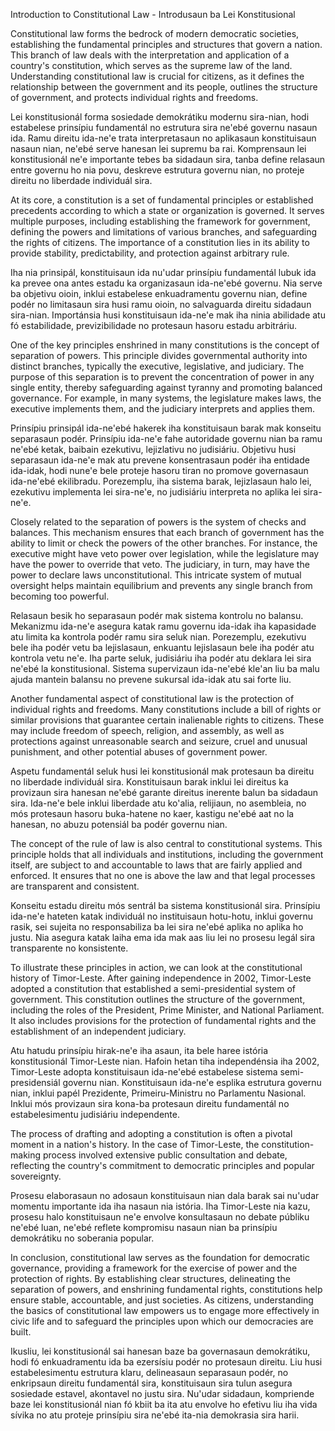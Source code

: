 Introduction to Constitutional Law - Introdusaun ba Lei Konstitusional

Constitutional law forms the bedrock of modern democratic societies, establishing the fundamental principles and structures that govern a nation. This branch of law deals with the interpretation and application of a country's constitution, which serves as the supreme law of the land. Understanding constitutional law is crucial for citizens, as it defines the relationship between the government and its people, outlines the structure of government, and protects individual rights and freedoms.

Lei konstitusionál forma sosiedade demokrátiku modernu sira-nian, hodi estabelese prinsípiu fundamentál no estrutura sira ne'ebé governu nasaun ida. Ramu direitu ida-ne'e trata interpretasaun no aplikasaun konstituisaun nasaun nian, ne'ebé serve hanesan lei supremu ba rai. Komprensaun lei konstitusionál ne'e importante tebes ba sidadaun sira, tanba define relasaun entre governu ho nia povu, deskreve estrutura governu nian, no proteje direitu no liberdade individuál sira.

At its core, a constitution is a set of fundamental principles or established precedents according to which a state or organization is governed. It serves multiple purposes, including establishing the framework for government, defining the powers and limitations of various branches, and safeguarding the rights of citizens. The importance of a constitution lies in its ability to provide stability, predictability, and protection against arbitrary rule.

Iha nia prinsipál, konstituisaun ida nu'udar prinsípiu fundamentál lubuk ida ka prevee ona antes estadu ka organizasaun ida-ne'ebé governu. Nia serve ba objetivu oioin, inklui estabelese enkuadramentu governu nian, define podér no limitasaun sira husi ramu oioin, no salvaguarda direitu sidadaun sira-nian. Importánsia husi konstituisaun ida-ne'e mak iha ninia abilidade atu fó estabilidade, previzibilidade no protesaun hasoru estadu arbitráriu.

One of the key principles enshrined in many constitutions is the concept of separation of powers. This principle divides governmental authority into distinct branches, typically the executive, legislative, and judiciary. The purpose of this separation is to prevent the concentration of power in any single entity, thereby safeguarding against tyranny and promoting balanced governance. For example, in many systems, the legislature makes laws, the executive implements them, and the judiciary interprets and applies them.

Prinsípiu prinsipál ida-ne'ebé hakerek iha konstituisaun barak mak konseitu separasaun podér. Prinsípiu ida-ne'e fahe autoridade governu nian ba ramu ne'ebé ketak, baibain ezekutivu, lejizlativu no judisiáriu. Objetivu husi separasaun ida-ne'e mak atu prevene konsentrasaun podér iha entidade ida-idak, hodi nune'e bele proteje hasoru tiran no promove governasaun ida-ne'ebé ekilibradu. Porezemplu, iha sistema barak, lejizlasaun halo lei, ezekutivu implementa lei sira-ne'e, no judisiáriu interpreta no aplika lei sira-ne'e.

Closely related to the separation of powers is the system of checks and balances. This mechanism ensures that each branch of government has the ability to limit or check the powers of the other branches. For instance, the executive might have veto power over legislation, while the legislature may have the power to override that veto. The judiciary, in turn, may have the power to declare laws unconstitutional. This intricate system of mutual oversight helps maintain equilibrium and prevents any single branch from becoming too powerful.

Relasaun besik ho separasaun podér mak sistema kontrolu no balansu. Mekanizmu ida-ne'e asegura katak ramu governu ida-idak iha kapasidade atu limita ka kontrola podér ramu sira seluk nian. Porezemplu, ezekutivu bele iha podér vetu ba lejislasaun, enkuantu lejislasaun bele iha podér atu kontrola vetu ne'e. Iha parte seluk, judisiáriu iha podér atu deklara lei sira ne'ebé la konstitusional. Sistema supervizaun ida-ne'ebé kle'an liu ba malu ajuda mantein balansu no prevene sukursal ida-idak atu sai forte liu.

Another fundamental aspect of constitutional law is the protection of individual rights and freedoms. Many constitutions include a bill of rights or similar provisions that guarantee certain inalienable rights to citizens. These may include freedom of speech, religion, and assembly, as well as protections against unreasonable search and seizure, cruel and unusual punishment, and other potential abuses of government power.

Aspetu fundamentál seluk husi lei konstitusionál mak protesaun ba direitu no liberdade individuál sira. Konstituisaun barak inklui lei direitus ka provizaun sira hanesan ne'ebé garante direitus inerente balun ba sidadaun sira. Ida-ne'e bele inklui liberdade atu ko'alia, relijiaun, no asembleia, no mós protesaun hasoru buka-hatene no kaer, kastigu ne'ebé aat no la hanesan, no abuzu potensiál ba podér governu nian.

The concept of the rule of law is also central to constitutional systems. This principle holds that all individuals and institutions, including the government itself, are subject to and accountable to laws that are fairly applied and enforced. It ensures that no one is above the law and that legal processes are transparent and consistent.

Konseitu estadu direitu mós sentrál ba sistema konstitusionál sira. Prinsípiu ida-ne'e hateten katak individuál no instituisaun hotu-hotu, inklui governu rasik, sei sujeita no responsabiliza ba lei sira ne'ebé aplika no aplika ho justu. Nia asegura katak laiha ema ida mak aas liu lei no prosesu legál sira transparente no konsistente.

To illustrate these principles in action, we can look at the constitutional history of Timor-Leste. After gaining independence in 2002, Timor-Leste adopted a constitution that established a semi-presidential system of government. This constitution outlines the structure of the government, including the roles of the President, Prime Minister, and National Parliament. It also includes provisions for the protection of fundamental rights and the establishment of an independent judiciary.

Atu hatudu prinsípiu hirak-ne'e iha asaun, ita bele haree istória konstitusionál Timor-Leste nian. Hafoin hetan tiha independénsia iha 2002, Timor-Leste adopta konstituisaun ida-ne'ebé estabelese sistema semi-presidensiál governu nian. Konstituisaun ida-ne'e esplika estrutura governu nian, inklui papél Prezidente, Primeiru-Ministru no Parlamentu Nasional. Inklui mós provizaun sira kona-ba protesaun direitu fundamentál no estabelesimentu judisiáriu independente.

The process of drafting and adopting a constitution is often a pivotal moment in a nation's history. In the case of Timor-Leste, the constitution-making process involved extensive public consultation and debate, reflecting the country's commitment to democratic principles and popular sovereignty.

Prosesu elaborasaun no adosaun konstituisaun nian dala barak sai nu'udar momentu importante ida iha nasaun nia istória. Iha Timor-Leste nia kazu, prosesu halo konstituisaun ne'e envolve konsultasaun no debate públiku ne'ebé luan, ne'ebé reflete kompromisu nasaun nian ba prinsípiu demokrátiku no soberania popular.

In conclusion, constitutional law serves as the foundation for democratic governance, providing a framework for the exercise of power and the protection of rights. By establishing clear structures, delineating the separation of powers, and enshrining fundamental rights, constitutions help ensure stable, accountable, and just societies. As citizens, understanding the basics of constitutional law empowers us to engage more effectively in civic life and to safeguard the principles upon which our democracies are built.

Ikusliu, lei konstitusionál sai hanesan baze ba governasaun demokrátiku, hodi fó enkuadramentu ida ba ezersísiu podér no protesaun direitu. Liu husi estabelesimentu estrutura klaru, delineasaun separasaun podér, no enkripsaun direitu fundamentál sira, konstituisaun sira tulun asegura sosiedade estavel, akontavel no justu sira. Nu'udar sidadaun, kompriende baze lei konstitusionál nian fó kbiit ba ita atu envolve ho efetivu liu iha vida sívika no atu proteje prinsípiu sira ne'ebé ita-nia demokrasia sira harii.